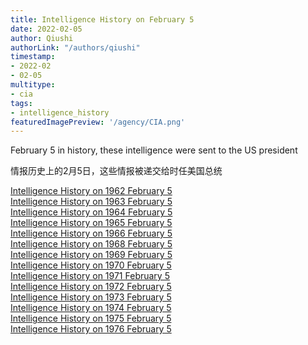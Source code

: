 ```yaml
---
title: Intelligence History on February 5
date: 2022-02-05
author: Qiushi 
authorLink: "/authors/qiushi"
timestamp: 
- 2022-02
- 02-05
multitype: 
- cia
tags: 
- intelligence_history
featuredImagePreview: '/agency/CIA.png'
---
```



February 5 in history, these intelligence were sent to the US president

情报历史上的2月5日，这些情报被递交给时任美国总统

<!--more-->







[Intelligence History on 1962 February 5](/dailybrief/1962-02-05)   
[Intelligence History on 1963 February 5](/dailybrief/1963-02-05)   
[Intelligence History on 1964 February 5](/dailybrief/1964-02-05)   
[Intelligence History on 1965 February 5](/dailybrief/1965-02-05)   
[Intelligence History on 1966 February 5](/dailybrief/1966-02-05)   
[Intelligence History on 1968 February 5](/dailybrief/1968-02-05)   
[Intelligence History on 1969 February 5](/dailybrief/1969-02-05)   
[Intelligence History on 1970 February 5](/dailybrief/1970-02-05)   
[Intelligence History on 1971 February 5](/dailybrief/1971-02-05)   
[Intelligence History on 1972 February 5](/dailybrief/1972-02-05)   
[Intelligence History on 1973 February 5](/dailybrief/1973-02-05)   
[Intelligence History on 1974 February 5](/dailybrief/1974-02-05)   
[Intelligence History on 1975 February 5](/dailybrief/1975-02-05)   
[Intelligence History on 1976 February 5](/dailybrief/1976-02-05)   

